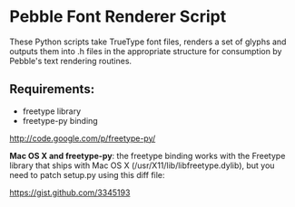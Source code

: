 Pebble Font Renderer Script
===========================

These Python scripts take TrueType font files, renders a set of glyphs and outputs them into .h files in the appropriate structure for consumption by Pebble's text rendering routines.

Requirements:
-------------
* freetype library
* freetype-py binding

http://code.google.com/p/freetype-py/

**Mac OS X and freetype-py**: the freetype binding works with the Freetype library that ships with Mac OS X (/usr/X11/lib/libfreetype.dylib), but you need to patch setup.py using this diff file:

https://gist.github.com/3345193
